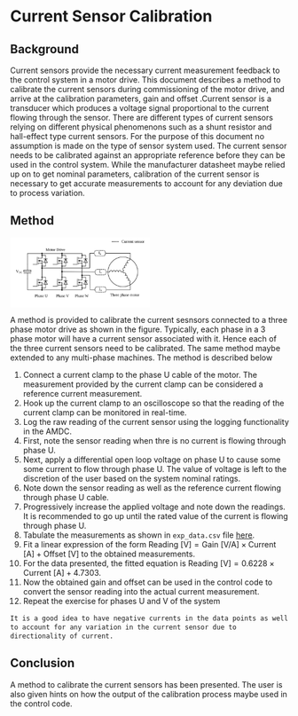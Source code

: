 # Current Sensor Calibration

## Background

Current sensors provide the necessary current measurement feedback to the control system in a motor drive. This document describes a method to calibrate the current sensors during commissioning of the motor drive, and arrive at the calibration parameters, gain and offset .Current sensor is a transducer which produces a voltage signal proportional to the current flowing through the sensor. There are different types of current sensors relying on different physical phenomenons such as a shunt resistor and hall-effect type current sensors. For the purpose of this document no assumption is made on the type of sensor system used. The current sensor needs to be calibrated against an appropriate reference before they can be used in the control system. While the manufacturer datasheet maybe relied up on to get nominal parameters, calibration of the current sensor is necessary to get accurate measurements to account for any deviation due to process variation.

## Method

<img src="./resources/current_sesnor_drawing.svg" width="50%" align="center"/>

A method is provided to calibrate the current sesnsors connected to a three phase motor drive as shown in the figure. Typically, each phase in a 3 phase motor will have a current sensor associated with it. Hence each of the three current sensors need to be calibrated. The same method maybe extended to any multi-phase machines. The method is described below

1. Connect a current clamp to the phase U cable of the motor. The measurement provided by the current clamp can be considered a reference current measurement.
1. Hook up the current clamp to an oscilloscope so that the reading of the current clamp can be monitored in real-time.
1. Log the raw reading of the current sensor using the logging functionality in the AMDC. 
1. First, note the sensor reading when thre is no current is flowing through phase U.
1. Next, apply a differential open loop voltage on phase U to cause some some current to flow through phase U. The value of voltage is left to the discretion of the user based on the system nominal ratings.
1. Note down the sensor reading as well as the reference current flowing through phase U cable.
1. Progressively increase the applied voltage and note down the readings. It is recommended to go up until the rated value of the current is flowing through phase U.
1. Tabulate the measurements as shown in `exp_data.csv` file [here](./resources/exp_data.csv).
1. Fit a linear expression of the form $\text{Reading [V]} = \text{Gain [V/A]} \times \text{Current [A]} + \text{Offset [V]}$ to the obtained measurements.
1. For the data presented, the fitted equation is $\text{Reading [V]} = 0.6228 \times \text{Current [A]} + 4.7303$.
1. Now the obtained gain and offset can be used in the control code to convert the sensor reading into the actual current measurement.
1. Repeat the exercise for phases U and V of the system


```{tip}
It is a good idea to have negative currents in the data points as well to account for any variation in the current sensor due to directionality of current.
```


## Conclusion

A method to calibrate the current sensors has been presented. The user is also given hints on how the output of the calibration process maybe used in the control code.
